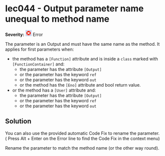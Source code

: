 # Iec044 - Output parameter name unequal to method name

**Severity:** ![Error](../images/Error.png) Error

The parameter is an Output and must have the same name as the method.
It applies for first parameters when:
* the method has a `[Function]` attribute and is inside a `class` marked with `[FunctionContainer]` and:
	* the parameter has the attribute `[Output]`
	* or the parameter has the keyword `ref`
	* or the parameter has the keyword `out`
	* or the method has the `[Eno]` attribute and bool return value.
* or the method has a `[User]` attribute and:
	* the parameter has the attribute `[Output]`
	* or the parameter has the keyword `ref`
	* or the parameter has the keyword `out`




## Solution

You can also use the provided automatic Code Fix to rename the parameter. ( Press Alt + Enter on the Error line to find the Code Fix in the context menu) 


Rename the parameter to match the method name (or the other way round).